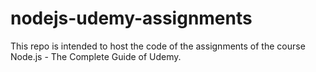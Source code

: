 # nodejs-udemy-assignments
This repo is intended to host the code of the assignments of the course Node.js - The Complete Guide of Udemy.
